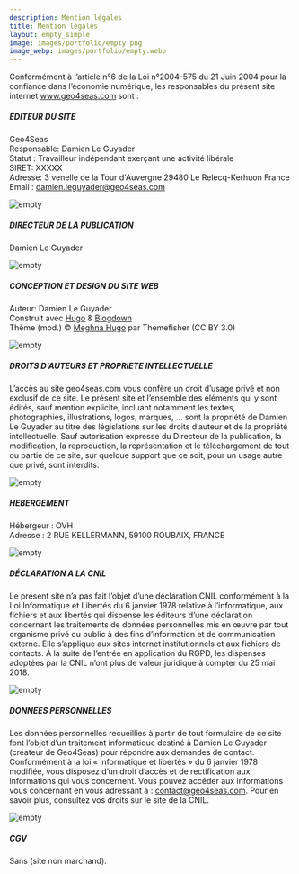 ```yaml
---
description: Mention légales
title: Mention légales 
layout: empty_simple
image: images/portfolio/empty.png
image_webp: images/portfolio/empty.webp
---
```


Conformément à l’article n°6 de la Loi n°2004-575 du 21 Juin 2004 pour la confiance dans l’économie numérique, les responsables du présent site internet www.geo4seas.com sont :


##### ÉDITEUR DU SITE


Geo4Seas   
Responsable: Damien Le Guyader   
Statut : Travailleur indépendant exerçant une activité libérale  
SIRET: XXXXX   
Adresse: 3 venelle de la Tour d'Auvergne 29480 Le Relecq-Kerhuon France   
Email : damien.leguyader@geo4seas.com  

![empty](../../images/portfolio/empty.webp)
 

##### DIRECTEUR DE LA PUBLICATION

Damien Le Guyader

![empty](../../images/portfolio/empty.webp)

#####  CONCEPTION ET DESIGN DU SITE WEB

Auteur: Damien Le Guyader  
Construit avec [Hugo](https://gohugo.io/) & [Blogdown](https://github.com/rstudio/blogdown)  
Thème (mod.) © [Meghna Hugo](https://themes.gohugo.io/meghna-hugo/) par Themefisher (CC BY 3.0) 

![empty](../../images/portfolio/empty.webp)



#####  DROITS D'AUTEURS ET PROPRIETE INTELLECTUELLE

L’accès au site geo4seas.com vous confère un droit d’usage privé et non exclusif de ce site. Le présent site et l’ensemble des éléments qui y sont édités, sauf mention explicite, incluant notamment les textes, photographies, illustrations, logos, marques, … sont la propriété de Damien Le Guyader au titre des législations sur les droits d’auteur et de la propriété intellectuelle. Sauf autorisation expresse du Directeur de la publication, la modification, la reproduction, la représentation et le téléchargement de tout ou partie de ce site, sur quelque support que ce soit, pour un usage autre que privé, sont interdits.
  
![empty](../../images/portfolio/empty.webp)
  
 

#####  HEBERGEMENT

Hébergeur : OVH  
Adresse : 2 RUE KELLERMANN, 59100 ROUBAIX, FRANCE

 
![empty](../../images/portfolio/empty.webp)


#####  DÉCLARATION A LA CNIL

Le présent site n’a pas fait l’objet d’une déclaration CNIL conformément à la Loi Informatique et Libertés du 6 janvier 1978 relative à l’informatique, aux fichiers et aux libertés qui dispense les éditeurs d’une déclaration concernant les traitements de données personnelles mis en œuvre par tout organisme privé ou public à des fins d’information et de communication externe. Elle s’applique aux sites internet institutionnels et aux fichiers de contacts. À la suite de l’entrée en application du RGPD, les dispenses adoptées par la CNIL n’ont plus de valeur juridique à compter du 25 mai 2018.

![empty](../../images/portfolio/empty.webp)



#####  DONNEES PERSONNELLES

Les données personnelles recueillies à partir de tout formulaire de ce site font l’objet d’un traitement informatique destiné à Damien Le Guyader (créateur de Geo4Seas) pour répondre aux demandes de contact. Conformément à la loi « informatique et libertés » du 6 janvier 1978 modifiée, vous disposez d’un droit d’accès et de rectification aux informations qui vous concernent. Vous pouvez accéder aux informations vous concernant en vous adressant à : contact@geo4seas.com. Pour en savoir plus, consultez vos droits sur le site de la CNIL.

![empty](../../images/portfolio/empty.webp)
 


#####  CGV

Sans (site non marchand).
